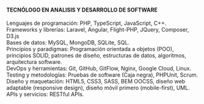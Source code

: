 #### TECNÓLOGO EN ANALISIS Y DESARROLLO DE SOFTWARE

Lenguajes de programación: PHP, TypeScript, JavaScript, C++.\
Frameworks y librerías: Laravel, Angular, Flight-PHP, JQuery, Composer, D3.js\
Bases de datos: MySQL, MongoDB, SQLite, SQL.\
Principios y paradigmas: Programación orientada a objetos (POO), principios SOLID,
patrones de diseño, estructuras de datos, algoritmos, arquitectura software.\
DevOps y herramientas: Git, GitHub, GitFlow, Nginx, Google Cloud, Linux.\
Testing y metodologías: Pruebas de software \(Caja negra), PHPUnit, Scrum.\
Diseño y maquetación: HTML5, CSS3, SASS, BEM OOCSS, diseño web adaptable (responsive design), diseño móvil primero (mobile-first), UML.\
APIs y servicios: RESTful APIs.

<!---
BaumaWar/BaumaWar is a ✨ special ✨ repository because its `README.md` (this file) appears on your GitHub profile. -f3ae4
You can click the Preview link to take a look at your changes. code..
Angular.js  Typescript 62fef-

--->
 
